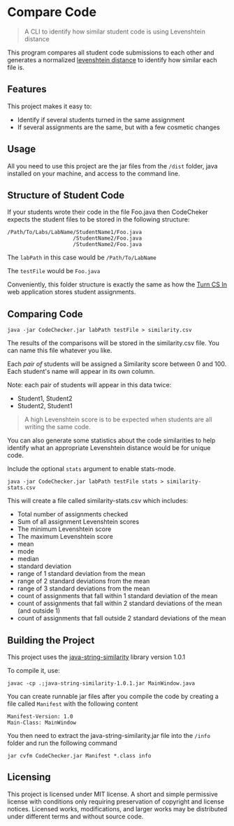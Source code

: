 # Compare Code
> A CLI to identify how similar student code is using Levenshtein distance

This program compares all student code submissions to each other and generates a normalized [levenshtein distance](https://en.wikipedia.org/wiki/Levenshtein_distance) to identify how similar each file is.

## Features

This project makes it easy to:
* Identify if several students turned in the same assignment
* If several assignments are the same, but with a few cosmetic changes

## Usage

All you need to use this project are the jar files from the `/dist` folder, java installed on your machine, and access to the command line.

## Structure of Student Code

If your students wrote their code in the file Foo.java then CodeCheker expects the student files to be stored in the following structure:

```
/Path/To/Labs/LabName/StudentName1/Foo.java
                     /StudentName2/Foo.java
                     /StudentName2/Foo.java
```

The `labPath` in this case would be `/Path/To/LabName`

The `testFile` would be `Foo.java`

Conveniently, this folder structure is exactly the same as how the [Turn CS In](https://github.com/hdctambien/turncsin) web application stores student assignments.

## Comparing Code

```
java -jar CodeChecker.jar labPath testFile > similarity.csv
```

The results of the comparisons will be stored in the similarity.csv file. You can name this file whatever you like.

Each *pair of* students will be assigned a Similarity score between 0 and 100. Each student's name will appear in its own column.

Note: each pair of students will appear in this data twice:

* Student1, Student2
* Student2, Student1

> A high Levenshtein score is to be expected when students are all writing the same code.

You can also generate some statistics about the code similarities to help identify what an appropriate Levenshtein distance would be for unique code.

Include the optional `stats` argument to enable stats-mode.

```
java -jar CodeChecker.jar labPath testFile stats > similarity-stats.csv
```

This will create a file called similarity-stats.csv which includes:

* Total number of assignments checked
* Sum of all assignment Levenshtein scores
* The minimum Levenshtein score
* The maximum Levenshtein score
* mean
* mode
* median
* standard deviation
* range of 1 standard deviation from the mean
* range of 2 standard deviations from the mean
* range of 3 standard deviations from the mean
* count of assignments that fall within 1 standard deviation of the mean
* count of assignments that fall within 2 standard deviations of the mean (and outside 1)
* count of assignments that fall outside 2 standard deviations of the mean

## Building the Project

This project uses the [java-string-similarity](https://github.com/tdebatty/java-string-similarity) library version 1.0.1

To compile it, use:

```
javac -cp .;java-string-similarity-1.0.1.jar MainWindow.java
```

You can create runnable jar files after you compile the code by creating a file called `Manifest` with the following content

```
Manifest-Version: 1.0
Main-Class: MainWindow
```

You then need to extract the java-string-similarity.jar file into the `/info` folder and run the following command

```
jar cvfm CodeChecker.jar Manifest *.class info
```

## Licensing

This project is licensed under MIT license. A short and simple permissive license with conditions only requiring preservation of copyright and license notices. Licensed works, modifications, and larger works may be distributed under different terms and without source code.

